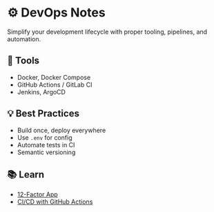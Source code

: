 # ⚙️ DevOps Notes

Simplify your development lifecycle with proper tooling, pipelines, and automation.

## 🧰 Tools

- Docker, Docker Compose
- GitHub Actions / GitLab CI
- Jenkins, ArgoCD

## 💡 Best Practices

- Build once, deploy everywhere
- Use `.env` for config
- Automate tests in CI
- Semantic versioning

## 📚 Learn

- [12-Factor App](https://12factor.net/)
- [CI/CD with GitHub Actions](https://docs.github.com/en/actions)
